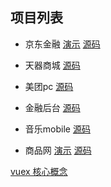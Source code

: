 
## 项目列表

* 京东金融 [演示](https://roy-lau.github.io/web_list/jdjr/) [源码](https://github.com/roy-lau/vue/tree/jdjr)

* 天器商城 [源码](https://github.com/roy-lau/vue/tree/mall)

* 美团pc [源码](https://github.com/roy-lau/vue/tree/mt-pc)

* 金融后台 [源码](https://github.com/roy-lau/vue/tree/fund-back)

* 音乐mobile [源码](https://github.com/roy-lau/vue/tree/app-music-mobile)

* 商品网 [演示](https://roy-lau.github.io/web_list/vuejs-shopping/) [源码](https://github.com/roy-lau/vue/tree/vue2-shopping)



[vuex 核心概念](vuex.md)


